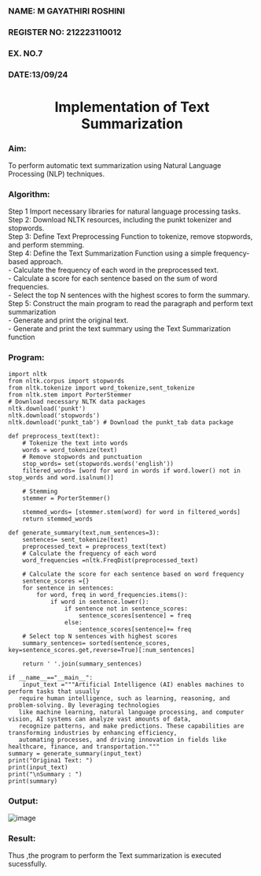 ### NAME: M GAYATHIRI ROSHINI 
### REGISTER NO: 212223110012
### EX. NO.7 
### DATE:13/09/24
<H1 ALIGN =CENTER>Implementation of Text  Summarization</H1>

### Aim:
To perform automatic text summarization using Natural Language Processing (NLP) techniques. </H3> 

### Algorithm:
Step 1 Import necessary libraries for natural language processing tasks.<BR>
Step 2: Download NLTK resources, including the punkt tokenizer and stopwords.<BR>
Step 3: Define Text Preprocessing Function to tokenize, remove stopwords, and perform stemming.<BR>
Step 4: Define the Text Summarization Function using a simple frequency-based approach.<br>
    - Calculate the frequency of each word in the preprocessed text.<br>
    - Calculate a score for each sentence based on the sum of word frequencies.<br>
    - Select the top N sentences with the highest scores to form the summary.<br>
Step 5: Construct the main program to read the paragraph  and perform text summarization<br>
      - Generate and print the original text.<br>
      - Generate and print the text summary using the  Text Summarization function<br>
      
### Program:
```
import nltk
from nltk.corpus import stopwords
from nltk.tokenize import word_tokenize,sent_tokenize
from nltk.stem import PorterStemmer
# Download necessary NLTK data packages
nltk.download('punkt')
nltk.download('stopwords')
nltk.download('punkt_tab') # Download the punkt_tab data package

def preprocess_text(text):
	# Tokenize the text into words
	words = word_tokenize(text)
	# Remove stopwords and punctuation
	stop_words= set(stopwords.words('english'))
	filtered_words= [word for word in words if word.lower() not in stop_words and word.isalnum()]

	# Stemming
	stemmer = PorterStemmer()

	stemmed_words= [stemmer.stem(word) for word in filtered_words]
	return stemmed_words

def generate_summary(text,num_sentences=3):
	sentences= sent_tokenize(text)
	preprocessed_text = preprocess_text(text)
	# Calculate the frequency of each word
	word_frequencies =nltk.FreqDist(preprocessed_text)

	# Calculate the score for each sentence based on word frequency
	sentence_scores ={}
	for sentence in sentences:
		for word, freq in word_frequencies.items():
			if word in sentence.lower():
				if sentence not in sentence_scores:
					sentence_scores[sentence] = freq
				else:
					sentence_scores[sentence]+= freq
	# Select top N sentences with highest scores
	summary_sentences= sorted(sentence_scores, key=sentence_scores.get,reverse=True)[:num_sentences]

	return ' '.join(summary_sentences)

if __name__=="__main__":
	input_text ="""Artificial Intelligence (AI) enables machines to perform tasks that usually
   require human intelligence, such as learning, reasoning, and problem-solving. By leveraging technologies 
   like machine learning, natural language processing, and computer vision, AI systems can analyze vast amounts of data, 
   recognize patterns, and make predictions. These capabilities are transforming industries by enhancing efficiency, 
   automating processes, and driving innovation in fields like healthcare, finance, and transportation."""
summary = generate_summary(input_text)
print("Origina1 Text: ")
print(input_text)
print("\nSummary : ")
print(summary)
```
### Output: 
![image](https://github.com/user-attachments/assets/93668749-9f5b-496a-a755-3644d302ff62)

### Result:
Thus ,the program to perform the Text summarization is executed sucessfully.


